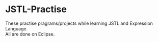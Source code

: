 # JSTL-Practise
These practise pragrams/projects while learning JSTL and Expression Language.<br/>
All are done on Eclipse.
